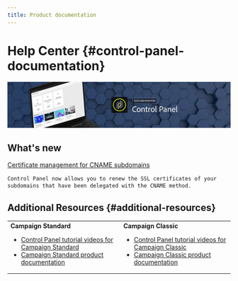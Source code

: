 ```yaml
---
title: Product documentation
---
```


# Help Center {#control-panel-documentation}

![](assets/do-not-localize/banner.png)

## What's new

[Certificate management for CNAME subdomains](subdomains-certificates/using/renewing-subdomain-certificate.md)

    Control Panel now allows you to renew the SSL certificates of your subdomains that have been delegated with the CNAME method.

## Additional Resources {#additional-resources}

<table>
    <tr>
        <td><b>Campaign Standard</b><br/>
        <ul>
            <li><a href="https://docs.adobe.com/content/help/en/campaign-learn/campaign-standard-tutorials/administrating/control-panel/control-panel-overview.html">Control Panel tutorial videos for Campaign Standard</a></li>
            <li><a href="https://docs.adobe.com/content/help/en/campaign-standard/using/campaign-standard-home.html">Campaign Standard product documentation</a></li>
        </ul>
        </td>
        <td><b>Campaign Classic</b><br/>
        <ul>
            <li><a href="https://docs.adobe.com/content/help/en/campaign-learn/campaign-classic-tutorials/administrating/control-panel-acc/control-panel-overview.html">Control Panel tutorial videos for Campaign Classic</a></li>
            <li><a href="https://docs.adobe.com/content/help/en/campaign-classic/using/campaign-classic-home.html">Campaign Classic product documentation</a></li>
        </ul>
        </td>
    </tr>
</table>
